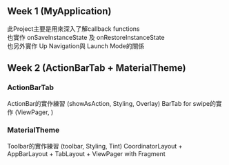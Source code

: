 ## Week 1 (MyApplication)

此Project主要是用來深入了解callback functions  
也實作 onSaveInstanceState 及 onRestoreInstanceState  
也另外實作 Up Navigation與 Launch Mode的關係  

## Week 2 (ActionBarTab + MaterialTheme)

### ActionBarTab
ActionBar的實作練習 (showAsAction, Styling, Overlay)
BarTab for swipe的實作 (ViewPager, )

### MaterialTheme
Toolbar的實作練習 (toolbar, Styling, Tint)
CoordinatorLayout + AppBarLayout + TabLayout + ViewPager with Fragment
